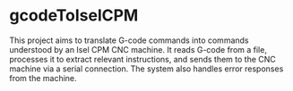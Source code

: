 # gcodeToIselCPM
This project aims to translate G-code commands into commands understood by an Isel CPM CNC machine. It reads G-code from a file, processes it to extract relevant instructions, and sends them to the CNC machine via a serial connection. The system also handles error responses from the machine.
